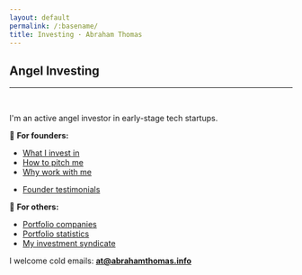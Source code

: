```yaml
---
layout: default
permalink: /:basename/
title: Investing · Abraham Thomas
---
```


## Angel Investing

----

<br/> 

I'm an active angel investor in early-stage tech startups. 

🌱 **For founders:**
* [What I invest in](/angel-criteria)  
* [How to pitch me](/pitch-me)  
* [Why work with me](/why-me)  
<!--* * [Memos and resources](/memos)  -->
* [Founder testimonials](/testimonials)  

🚀 **For others:**
* [Portfolio companies](/portfolio-companies)
* [Portfolio statistics](/portfolio-statistics)
* [My investment syndicate](https://venture.angellist.com/abraham-thomas/syndicate)
<!--* [Co-investing with me](/coinvest)-->
<!--* [Investment themes and ideas](/thesis)-->
<!--* Investment memos-->

I welcome cold emails: **at@abrahamthomas.info**

<br/>
<br/>



<!--

* Investing in 2020
* The accidental trader
* Why I quit my hedge fund job
* The data revolution in finance


I've been on "both sides of the table" in both public and private markets.

In public markets, I was a portfolio manager at Simplex, a large hedge fund; I then co-founded Quandl, a data startup whose customers are hedge funds and fintechs.

In private markets, I raised $20M in venture capital for Quandl prior to our successful acquisition by Nasdaq; I also invest in and mentor other founders as an angel.


I like to think these experiences give me useful perspective on multiple intersecting worlds: capital markets, technology and entrepreneurship. 

-->
